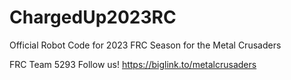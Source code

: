 # ChargedUp2023RC
Official Robot Code for 2023 FRC Season for the Metal Crusaders

FRC Team 5293
Follow us!
https://biglink.to/metalcrusaders
